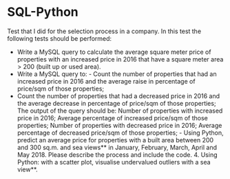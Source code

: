 # SQL-Python
Test that I did for the selection process in a company. 
In this test the following tests should be performed: 

- Write a MySQL query to calculate the average square meter price of properties with an increased price in 2016 that have a square meter area > 200 (built up or used area).   
- Write a MySQL query to: - Count the number of properties that had an increased price in 2016 and the average raise in percentage of price/sqm of those properties; 
- Count the number of properties that had a decreased price in 2016 and the average decrease in percentage of price/sqm of those properties;  
The output of the query should be: Number of properties with increased price in 2016; Average percentage of increased price/sqm of those properties; Number of properties with decreased price in 2016; Average percentage of decreased price/sqm of those properties;  - Using Python, predict an average price for properties with a built area between 200 and 300 sq.m. and sea views** in January, February, March, April and May 2018. Please describe the process and include the code.  4. Using Python: with a scatter plot, visualise undervalued outliers with a sea view**. 

